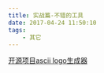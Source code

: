 ```yaml
---
title: 实战篇-不错的工具
date: 2017-04-24 11:50:10
tags:
    - 其它
---
```


[开源项目ascii logo生成器](http://www.network-science.de/ascii/)

